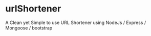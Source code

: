 # urlShortener

A Clean yet Simple to use URL Shortener using NodeJs / Express / Mongoose / bootstrap

